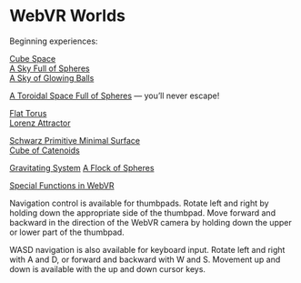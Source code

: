 # WebVR Worlds

Beginning experiences:

[Cube Space](https://paulmasson.github.io/webvr-worlds/cube-space.html)<br>
[A Sky Full of Spheres](https://paulmasson.github.io/webvr-worlds/sky-of-spheres.html)<br>
[A Sky of Glowing Balls](https://paulmasson.github.io/webvr-worlds/sky-of-glows.html)

[A Toroidal Space Full of Spheres](https://paulmasson.github.io/webvr-worlds/toroidal-space.html) &mdash; you&rsquo;ll never escape!

[Flat Torus](https://paulmasson.github.io/webvr-worlds/flat-torus.html)<br>
[Lorenz Attractor](https://paulmasson.github.io/webvr-worlds/lorenz-attractor.html)

[Schwarz Primitive Minimal Surface](https://paulmasson.github.io/webvr-worlds/schwarz-surface.html)<br>
[Cube of Catenoids](https://paulmasson.github.io/webvr-worlds/catenoid-cube.html)

[Gravitating System](https://paulmasson.github.io/webvr-worlds/gravitating-system.html)
[A Flock of Spheres](https://paulmasson.github.io/webvr-worlds/flock-of-spheres.html)

[Special Functions in WebVR](functions)

Navigation control is available for thumbpads. Rotate left and right by holding down the appropriate side of the thumbpad. Move forward and backward in the direction of the WebVR camera by holding down the upper or lower part of the thumbpad.

WASD navigation is also available for keyboard input. Rotate left and right with A and D, or forward and backward with W and S. Movement up and down is available with the up and down cursor keys.
